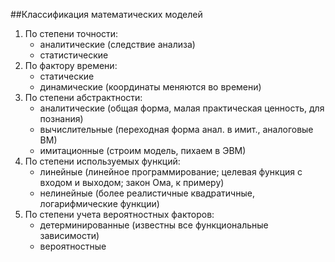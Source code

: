 ##Классификация математических моделей

1. По степени точности:
    - аналитические (следствие анализа)
    - статистические
2. По фактору времени:
    - статические
    - динамические (координаты меняются во времени)
3. По степени абстрактности:
    - аналитические (общая форма, малая практическая ценность, для познания)
    - вычислительные (переходная форма анал. в имит., аналоговые ВМ)
    - имитационные (строим модель, пихаем в ЭВМ)    
4. По степени используемых функций:
    - линейные (линейное программирование; целевая функция с входом и выходом; закон Ома, к примеру)
    - нелинейные (более реалистичные квадратичные, логарифмические функции)
5. По степени учета вероятностных факторов:
    - детерминированные (известны все функциональные зависимости)
    - вероятностные